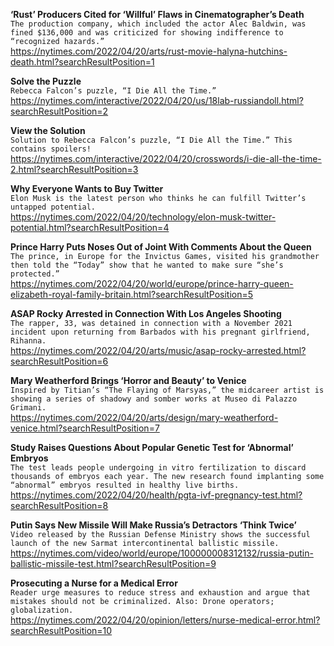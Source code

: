 **‘Rust’ Producers Cited for ‘Willful’ Flaws in Cinematographer’s Death**\
`The production company, which included the actor Alec Baldwin, was fined $136,000 and was criticized for showing indifference to “recognized hazards.”`\
https://nytimes.com/2022/04/20/arts/rust-movie-halyna-hutchins-death.html?searchResultPosition=1

**Solve the Puzzle**\
`Rebecca Falcon’s puzzle, “I Die All the Time.”`\
https://nytimes.com/interactive/2022/04/20/us/18lab-russiandoll.html?searchResultPosition=2

**View the Solution**\
`Solution to Rebecca Falcon’s puzzle, “I Die All the Time.” This contains spoilers!`\
https://nytimes.com/interactive/2022/04/20/crosswords/i-die-all-the-time-2.html?searchResultPosition=3

**Why Everyone Wants to Buy Twitter**\
`Elon Musk is the latest person who thinks he can fulfill Twitter’s untapped potential.`\
https://nytimes.com/2022/04/20/technology/elon-musk-twitter-potential.html?searchResultPosition=4

**Prince Harry Puts Noses Out of Joint With Comments About the Queen**\
`The prince, in Europe for the Invictus Games, visited his grandmother then told the “Today” show that he wanted to make sure “she’s protected.”`\
https://nytimes.com/2022/04/20/world/europe/prince-harry-queen-elizabeth-royal-family-britain.html?searchResultPosition=5

**ASAP Rocky Arrested in Connection With Los Angeles Shooting**\
`The rapper, 33, was detained in connection with a November 2021 incident upon returning from Barbados with his pregnant girlfriend, Rihanna.`\
https://nytimes.com/2022/04/20/arts/music/asap-rocky-arrested.html?searchResultPosition=6

**Mary Weatherford Brings ‘Horror and Beauty’ to Venice**\
`Inspired by Titian’s “The Flaying of Marsyas,” the midcareer artist is showing a series of shadowy and somber works at Museo di Palazzo Grimani.`\
https://nytimes.com/2022/04/20/arts/design/mary-weatherford-venice.html?searchResultPosition=7

**Study Raises Questions About Popular Genetic Test for ‘Abnormal’ Embryos**\
`The test leads people undergoing in vitro fertilization to discard thousands of embryos each year. The new research found implanting some “abnormal” embryos resulted in healthy live births.`\
https://nytimes.com/2022/04/20/health/pgta-ivf-pregnancy-test.html?searchResultPosition=8

**Putin Says New Missile Will Make Russia’s Detractors ‘Think Twice’**\
`Video released by the Russian Defense Ministry shows the successful launch of the new Sarmat intercontinental ballistic missile.`\
https://nytimes.com/video/world/europe/100000008312132/russia-putin-ballistic-missile-test.html?searchResultPosition=9

**Prosecuting a Nurse for a Medical Error**\
`Reader urge measures to reduce stress and exhaustion and argue that mistakes should not be criminalized. Also: Drone operators; globalization.`\
https://nytimes.com/2022/04/20/opinion/letters/nurse-medical-error.html?searchResultPosition=10

